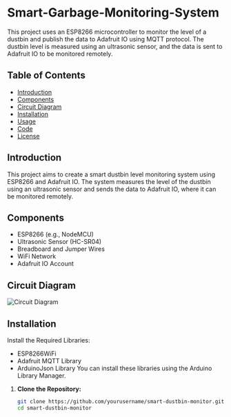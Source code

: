 # Smart-Garbage-Monitoring-System

This project uses an ESP8266 microcontroller to monitor the level of a dustbin and publish the data to Adafruit IO using MQTT protocol. The dustbin level is measured using an ultrasonic sensor, and the data is sent to Adafruit IO to be monitored remotely.

## Table of Contents
- [Introduction](#introduction)
- [Components](#components)
- [Circuit Diagram](#circuit-diagram)
- [Installation](#installation)
- [Usage](#usage)
- [Code](#code)
- [License](#license)

## Introduction

This project aims to create a smart dustbin level monitoring system using ESP8266 and Adafruit IO. The system measures the level of the dustbin using an ultrasonic sensor and sends the data to Adafruit IO, where it can be monitored remotely.

## Components

- ESP8266 (e.g., NodeMCU)
- Ultrasonic Sensor (HC-SR04)
- Breadboard and Jumper Wires
- WiFi Network
- Adafruit IO Account

## Circuit Diagram

![Circuit Diagram]()

## Installation
Install the Required Libraries:

- ESP8266WiFi
- Adafruit MQTT Library
- ArduinoJson Library
You can install these libraries using the Arduino Library Manager.

1. **Clone the Repository:**
   ```sh
   git clone https://github.com/yourusername/smart-dustbin-monitor.git
   cd smart-dustbin-monitor
